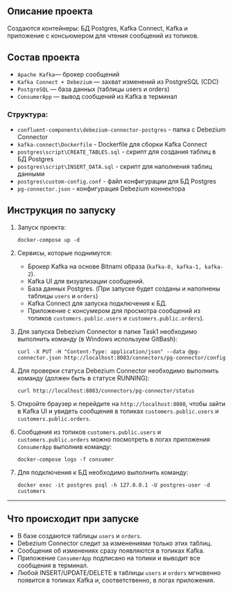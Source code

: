 ## Описание проекта

Создаются контейнеры: БД Postgres, Kafka Connect, Kafka и приложение с консьюмером для чтения сообщений из топиков.  


## Состав проекта

- `Apache Kafka`— брокер сообщений  
- `Kafka Connect + Debezium` — захват изменений из PostgreSQL (CDC)
- `PostgreSQL` — база данных (таблицы users и orders)
- `ConsumerApp` — вывод сообщений из Kafka в терминал


### Cтруктура:
- `confluent-components\debezium-connector-postgres` - папка с Debezium Connector
- `kafka-connect\Dockerfile` - Dockerfile для сборки Kafka Connect
- `postgres\script\CREATE_TABLES.sql` - скрипт для создания таблиц в БД Postgres
- `postgres\script\INSERT_DATA.sql` - скрипт для наполнения таблиц данными 
- `postgres\custom-config.conf` - файл конфигурации для БД Postgres
- `pg-connector.json` - конфигурация Debezium коннектора

## Инструкция по запуску

1. Запуск проекта:
    ```
    docker-compose up -d
    ```

2. Сервисы, которые поднимутся:
    - Брокер Kafka на основе Bitnami образа (`kafka-0, kafka-1, kafka-2`).
    - Kafka UI для визуализации сообщений.
	- База данных Postgres.  (При запуске будет созданы и наполнены таблицы `users` и `orders`) 
	- Kafka Connect для запуска подключения к БД.
    - Приложение с консумером для просмотра сообщений из топиков `customers.public.users` и `customers.public.orders`).

3. Для запуска Debezium Connector в папке Task1 необходимо выполнить команду (в Windows используем GitBash):
    ```
    curl -X PUT -H "Content-Type: application/json" --data @pg-connector.json http://localhost:8083/connectors/pg-connector/config
    ```

4. Для проверки статуса Debezium Connector необходимо выполнить команду (должен быть в статусе RUNNING):
    ```
    curl http://localhost:8083/connectors/pg-connector/status
    ```

5. Откройте браузер и перейдите на `http://localhost:8080`, чтобы зайти в Kafka UI и увидеть сообщения в топиках `customers.public.users` и `customers.public.orders`.

6. Cообщения из топиков `customers.public.users` и `customers.public.orders` можно посмотреть в логах приложения `ConsumerApp` выполнив команду:
    ```
    docker-compose logs -f consumer
    ```
	
7. Для подключения к БД необходимо выполнить команду:
    ```
    docker exec -it postgres psql -h 127.0.0.1 -U postgres-user -d customers
    ```

---

## Что происходит при запуске

- В базе создаются таблицы `users` и `orders`.
- Debezium Connector следит за изменениями только этих таблиц.
- Сообщения об изменениях сразу появляются в топиках Kafka.
- Приложение `ConsumerApp` подписано на топики и выводит все сообщения в терминал.
- Любой INSERT/UPDATE/DELETE в таблицы `users` и `orders` мгновенно появится в топиках Kafka и, соответственно, в логах приложения.
